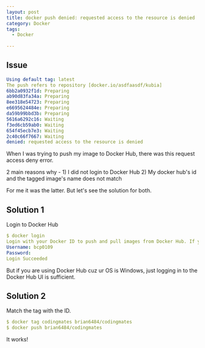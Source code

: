 ```yaml
---
layout: post
title: docker push denied: requested access to the resource is denied
category: Docker
tags:
  - Docker
  
---
```


## Issue
```yaml
Using default tag: latest
The push refers to repository [docker.io/asdfaasdf/kubia]
6bb2a0932f1d: Preparing 
ab90d83fa34a: Preparing 
8ee318e54723: Preparing 
e6695624484e: Preparing 
da59b99bbd3b: Preparing 
5616a6292c16: Waiting 
f3ed6cb59ab0: Waiting 
654f45ecb7e3: Waiting 
2c40c66f7667: Waiting 
denied: requested access to the resource is denied
```

When I was trying to push my image to Docker Hub, there was this
request access deny error.

2 main reasons why - 1) I did not login to Docker Hub 
2) My docker hub's id and the tagged image's name does not match

For me it was the latter. But let's see the solution for both.

## Solution 1
Login to Docker Hub
```yaml
$ docker login           
Login with your Docker ID to push and pull images from Docker Hub. If you dont have a Docker ID, head over to https://hub.docker.com to create one.
Username: bcp0109
Password: 
Login Succeeded
```

But if you are using Docker Hub cuz ur OS is Windows, just logging
in to the Docker Hub UI is sufficient.

## Solution 2
Match the tag with the ID.
```yaml
$ docker tag codingmates brian6484/codingmates
$ docker push brian6484/codingmates     
```

It works!



